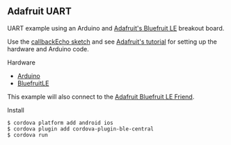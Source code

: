 ## Adafruit UART

UART example using an Arduino and [Adafruit's Bluefruit LE](https://www.adafruit.com/products/1697) breakout board.

Use the [callbackEcho sketch](https://github.com/adafruit/Adafruit_nRF8001/blob/master/examples/callbackEcho/callbackEcho.ino) and see [Adafruit's tutorial](https://learn.adafruit.com/getting-started-with-the-nrf8001-bluefruit-le-breakout/software-uart-service) for setting up the hardware and Arduino code.

Hardware

 * [Arduino](https://www.adafruit.com/products/50)
 * [BluefruitLE](https://www.adafruit.com/products/1697)

This example will also connect to the [Adafruit Bluefruit LE Friend](https://www.adafruit.com/products/2267).

Install

    $ cordova platform add android ios
    $ cordova plugin add cordova-plugin-ble-central
    $ cordova run


